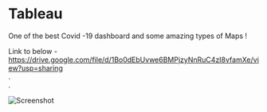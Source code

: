 # Tableau

One of the best Covid -19 dashboard and some amazing  types of Maps !  
  
  

Link to below - https://drive.google.com/file/d/1Bo0dEbUvwe6BMPjzyNnRuC4zI8vfamXe/view?usp=sharing  
.  
.  
  

![Screenshot](https://user-images.githubusercontent.com/67741034/87321822-56a30f00-c54a-11ea-9bcd-8de5187f3bfe.jpg)

